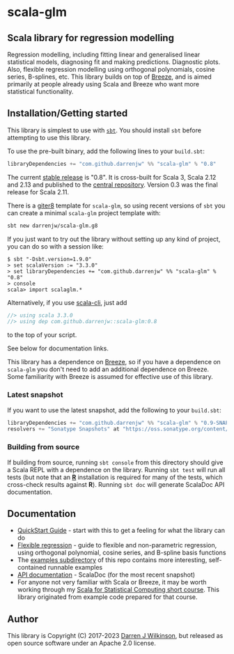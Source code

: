 # scala-glm

## Scala library for regression modelling

Regression modelling, including fitting linear and generalised linear statistical models, diagnosing fit and making predictions. Diagnostic plots. Also, flexible regression modelling using orthogonal polynomials, cosine series, B-splines, etc. This library builds on top of [Breeze](https://github.com/scalanlp/breeze), and is aimed primarily at people already using Scala and Breeze who want more statistical functionality.

## Installation/Getting started

This library is simplest to use with [`sbt`](http://www.scala-sbt.org/). You should install `sbt` before attempting to use this library.

To use the pre-built binary, add the following lines to your `build.sbt`:
```scala
libraryDependencies += "com.github.darrenjw" %% "scala-glm" % "0.8"
```
The current [stable release](ReleaseNotes.md) is "0.8". It is cross-built for Scala 3, Scala 2.12 and 2.13 and published to the [central repository](http://central.sonatype.org/). Version 0.3 was the final release for Scala 2.11.

There is a [giter8](http://www.foundweekends.org/giter8/) template for `scala-glm`, so using recent versions of `sbt` you can create a minimal `scala-glm` project template with:
```bash
sbt new darrenjw/scala-glm.g8
```

If you just want to try out the library without setting up any kind of project, you can do so with a session like:
```
$ sbt "-Dsbt.version=1.9.0"
> set scalaVersion := "3.3.0"
> set libraryDependencies += "com.github.darrenjw" %% "scala-glm" % "0.8"
> console
scala> import scalaglm.*
```

Alternatively, if you use [scala-cli](https://scala-cli.virtuslab.org/), just add
```scala
//> using scala 3.3.0
//> using dep com.github.darrenjw::scala-glm:0.8
```
to the top of your script.

See below for documentation links.

This library has a dependence on [Breeze](https://github.com/scalanlp/breeze), so if you have a dependence on `scala-glm` you don't need to add an additional dependence on Breeze. Some familiarity with Breeze is assumed for effective use of this library.

### Latest snapshot

If you want to use the latest snapshot, add the following to your `build.sbt`:

```scala
libraryDependencies += "com.github.darrenjw" %% "scala-glm" % "0.9-SNAPSHOT"
resolvers += "Sonatype Snapshots" at "https://oss.sonatype.org/content/repositories/snapshots/"
```

### Building from source

If building from source, running `sbt console` from this directory should give a Scala REPL with a dependence on the library. Running `sbt test` will run all tests (but note that an [**R**](https://www.r-project.org/) installation is required for many of the tests, which cross-check results against **R**). Running `sbt doc` will generate ScalaDoc API documentation.

## Documentation

* [QuickStart Guide](https://darrenjw.github.io/scala-glm/QuickStart.html) - start with this to get a feeling for what the library can do
* [Flexible regression](https://darrenjw.github.io/scala-glm/FlexibleRegression.html) - guide to flexible and non-parametric regression, using orthogonal polynomial, cosine series, and B-spline basis functions
* The [examples subdirectory](examples/src/main/scala/) of this repo contains more interesting, self-contained runnable examples
* [API documentation](https://darrenjw.github.io/scala-glm/scalaglm.html) - ScalaDoc (for the most recent snapshot)
* For anyone not very familiar with Scala or Breeze, it may be worth working through my [Scala for Statistical Computing short course](https://github.com/darrenjw/scala-course). This library originated from example code prepared for that course.

## Author

This library is Copyright (C) 2017-2023 [Darren J Wilkinson](https://github.com/darrenjw), but released as open source software under an Apache 2.0 license.


